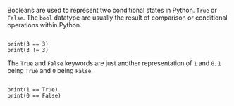 Booleans are used to represent two conditional states in Python. `True` or `False`. The `bool` datatype are usually the result of comparison or conditional operations within Python.

<Editor lang="python">
<code>
print(3 == 3)
print(3 != 3)
</code>
</Editor>

The `True` and `False` keywords are just another representation of `1` and `0`. `1` being `True` and `0` being `False`.

<Editor lang="python">
<code>
print(1 == True)
print(0 == False)
</code>
</Editor>